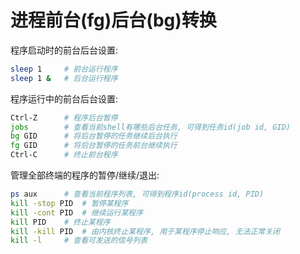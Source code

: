 # 进程前台(fg)后台(bg)转换

程序启动时的前台后台设置:
```bash
sleep 1     # 前台运行程序
sleep 1 &   # 后台运行程序
```

程序运行中的前台后台设置:
```bash
Ctrl-Z      # 程序后台暂停
jobs        # 查看当前shell有哪些后台任务, 可得到任务id(job id, GID)
bg GID      # 将后台暂停的任务继续后台执行
fg GID      # 将后台暂停的任务前台继续执行
Ctrl-C      # 终止前台程序
```

管理全部终端的程序的暂停/继续/退出:
```bash
ps aux      # 查看当前程序列表, 可得到程序id(process id, PID)
kill -stop PID  # 暂停某程序
kill -cont PID  # 继续运行某程序
kill PID    # 终止某程序
kill -kill PID  # 由内核终止某程序, 用于某程序停止响应, 无法正常关闭
kill -l     # 查看可发送的信号列表
```

